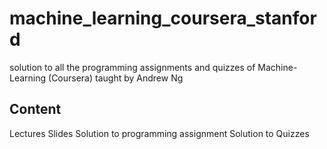 # machine_learning_coursera_stanford
 solution to all the programming assignments and quizzes of Machine-Learning (Coursera) taught by Andrew Ng


## Content
Lectures Slides
Solution to programming assignment
Solution to Quizzes
